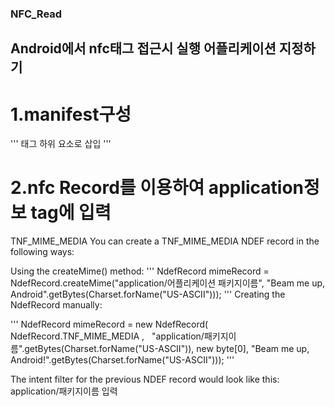 ### NFC_Read

## Android에서 nfc태그 접근시 실행 어플리케이션 지정하기

# 1.manifest구성

'''
<intent-filter> 태그 하위 요소로
  <dcatata android:mimeType="appliion/패키지이름" /> 삽입
''' 
 
 
# 2.nfc Record를 이용하여 application정보 tag에 입력

TNF_MIME_MEDIA
You can create a TNF_MIME_MEDIA NDEF record in the following ways:

Using the createMime() method:
'''
<java>
NdefRecord mimeRecord = NdefRecord.createMime("application/어플리케이션 패키지이름",
    "Beam me up, Android".getBytes(Charset.forName("US-ASCII")));
'''
Creating the NdefRecord manually:
  
'''
NdefRecord mimeRecord = new NdefRecord(
    NdefRecord.TNF_MIME_MEDIA ,
    "application/패키지이름".getBytes(Charset.forName("US-ASCII")),
    new byte[0], "Beam me up, Android!".getBytes(Charset.forName("US-ASCII")));
'''

The intent filter for the previous NDEF record would look like this:
application/패키지이름 입력






